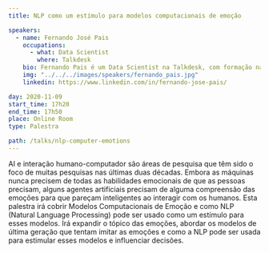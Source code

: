 ```yaml
---
title: NLP como um estímulo para modelos computacionais de emoção

speakers:
  - name: Fernando José Pais
    occupations:
      - what: Data Scientist
        where: Talkdesk
    bio: Fernando Pais é um Data Scientist na Talkdesk, com formação nas áreas de Robótica e Visão Computacional. Durante o seu mestrado, ele desenvolveu um sistema de emoção artificial, aplicado a agentes artificiais num ambiente de realidade virtual, para elicitação emocional humana. Antes de ir para a Talkdesk Fernando foi investigador na Universidade de Coimbra no Instituto de Sistemas e Robótica. Lá ele trabalhou como parte do projeto EuroAge, desenvolvendo sistemas para orientar a atividade de idosos usando deep learning e robótica social. Seu trabalho atual na Talkdesk consiste no uso de Processamento de Linguagem Natural para recuperação de informação, no contexto de sistemas de recomendação e análise de dados.
    img: "../../../images/speakers/fernando_pais.jpg"
    linkedin: https://www.linkedin.com/in/fernando-jose-pais/

day: 2020-11-09
start_time: 17h20
end_time: 17h50
place: Online Room
type: Palestra

path: /talks/nlp-computer-emotions
---
```


AI e interação humano-computador são áreas de pesquisa que têm sido o foco de muitas pesquisas nas últimas duas décadas. Embora as máquinas nunca precisem de todas as habilidades emocionais de que as pessoas precisam, alguns agentes artificiais precisam de alguma compreensão das emoções para que pareçam inteligentes ao interagir com os humanos. Esta palestra irá cobrir Modelos Computacionais de Emoção e como NLP (Natural Language Processing) pode ser usado como um estímulo para esses modelos. Irá expandir o tópico das emoções, abordar os modelos de última geração que tentam imitar as emoções e como a NLP pode ser usada para estimular esses modelos e influenciar decisões.

